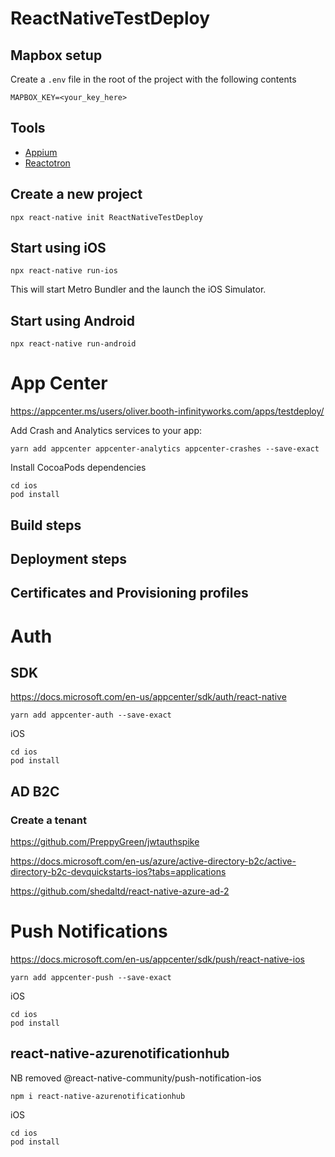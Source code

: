 # ReactNativeTestDeploy

## Mapbox setup
Create a `.env` file in the root of the project with the following contents
```
MAPBOX_KEY=<your_key_here>
```

## Tools
- [Appium](http://appium.io/)
- [Reactotron](https://github.com/infinitered/reactotron)


## Create a new project

```
npx react-native init ReactNativeTestDeploy
```

## Start using iOS

```
npx react-native run-ios
```

This will start Metro Bundler and the launch the iOS Simulator.



## Start using Android

```
npx react-native run-android
```

# App Center

https://appcenter.ms/users/oliver.booth-infinityworks.com/apps/testdeploy/

Add Crash and Analytics services to your app:

```
yarn add appcenter appcenter-analytics appcenter-crashes --save-exact
```

Install CocoaPods dependencies

```
cd ios
pod install
```

## Build steps

## Deployment steps

## Certificates and Provisioning profiles

# Auth

## SDK

https://docs.microsoft.com/en-us/appcenter/sdk/auth/react-native

```
yarn add appcenter-auth --save-exact
```

iOS
```
cd ios
pod install
```


## AD B2C

### Create a tenant
https://github.com/PreppyGreen/jwtauthspike


https://docs.microsoft.com/en-us/azure/active-directory-b2c/active-directory-b2c-devquickstarts-ios?tabs=applications


https://github.com/shedaltd/react-native-azure-ad-2


# Push Notifications

https://docs.microsoft.com/en-us/appcenter/sdk/push/react-native-ios

```
yarn add appcenter-push --save-exact
```

iOS
```
cd ios
pod install
```


## react-native-azurenotificationhub

NB removed @react-native-community/push-notification-ios

```
npm i react-native-azurenotificationhub
```

iOS
```
cd ios
pod install
```
